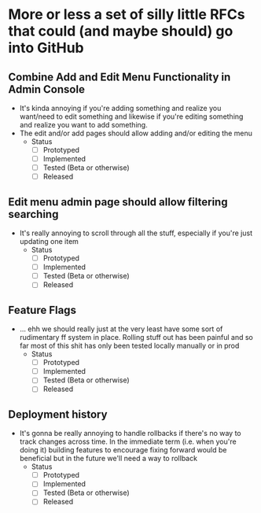 # More or less a set of silly little RFCs that could (and maybe should) go into GitHub

## Combine Add and Edit Menu Functionality in Admin Console

- It's kinda annoying if you're adding something and realize you want/need to edit something and likewise if you're editing something and realize you want to add something.
- The edit and/or add pages should allow adding and/or editing the menu
  - Status
    - [ ] Prototyped
    - [ ] Implemented
    - [ ] Tested (Beta or otherwise)
    - [ ] Released

## Edit menu admin page should allow filtering searching

- It's really annoying to scroll through all the stuff, especially if you're just updating one item
  - Status
    - [ ] Prototyped
    - [ ] Implemented
    - [ ] Tested (Beta or otherwise)
    - [ ] Released

## Feature Flags

- ... ehh we should really just at the very least have some sort of rudimentary ff system in place. Rolling stuff out has been painful and so far most of this shit has only been tested locally manually or in prod
  - Status
    - [ ] Prototyped
    - [ ] Implemented
    - [ ] Tested (Beta or otherwise)
    - [ ] Released

## Deployment history

- It's gonna be really annoying to handle rollbacks if there's no way to track changes across time. In the immediate term (i.e. when you're doing it) building features to encourage fixing forward would be beneficial but in the future we'll need a way to rollback
  - Status
    - [ ] Prototyped
    - [ ] Implemented
    - [ ] Tested (Beta or otherwise)
    - [ ] Released
